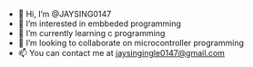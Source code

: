 - 👋 Hi, I’m @JAYSING0147
- 👀 I’m interested in embbeded programming
- 🌱 I’m currently learning c programming
- 💞️ I’m looking to collaborate on microcontroller programming
- 📫 You can contact me at jaysingingle0147@gmail.com

